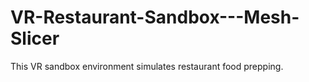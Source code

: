 # VR-Restaurant-Sandbox---Mesh-Slicer
This VR sandbox environment simulates restaurant food prepping.  

